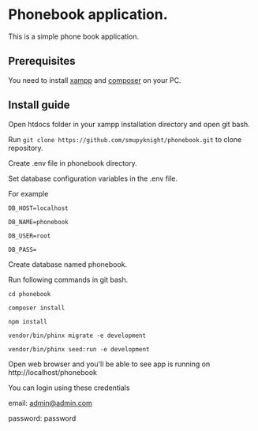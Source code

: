 # Phonebook application.

This is a simple phone book application.

## Prerequisites

You need to install [xampp](https://www.apachefriends.org/download.html) and [composer](https://getcomposer.org/download) on your PC.

## Install guide

Open htdocs folder in your xampp installation directory and open git bash.

Run `git clone https://github.com/smupyknight/phonebook.git` to clone repository.

Create .env file in phonebook directory.

Set database configuration variables in the .env file.

For example

```
DB_HOST=localhost

DB_NAME=phonebook

DB_USER=root

DB_PASS=
```

Create database named phonebook.

Run following commands in git bash.

```
cd phonebook

composer install

npm install

vendor/bin/phinx migrate -e development

vendor/bin/phinx seed:run -e development
```

Open web browser and you'll be able to see app is running on http://localhost/phonebook

You can login using these credentials

email: admin@admin.com

password: password